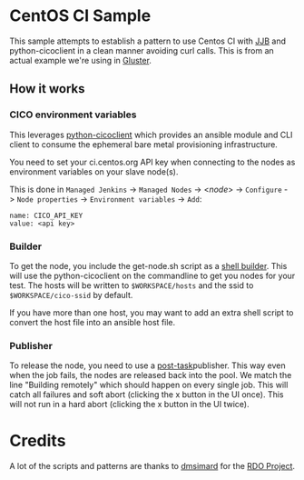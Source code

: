 # CentOS CI Sample

This sample attempts to establish a pattern to use Centos CI with [JJB][jjb]
and python-cicoclient in a clean manner avoiding curl calls. This is from an
actual example we're using in [Gluster][gluster].

## How it works
### CICO environment variables
This leverages [python-cicoclient][cico] which provides an ansible module and
CLI client to consume the ephemeral bare metal provisioning infrastructure.

You need to set your ci.centos.org API key when connecting to the nodes as
environment variables on your slave node(s).

This is done in ``Managed Jenkins`` -> ``Managed Nodes`` -> <*node*> ->
``Configure`` -> ``Node properties`` -> ``Environment variables`` -> ``Add``:

```
name: CICO_API_KEY
value: <api key>
```

### Builder
To get the node, you include the get-node.sh script as a [shell
builder][shell]. This will use the python-cicoclient on the commandline to get
you nodes for your test. The hosts will be written to `$WORKSPACE/hosts` and the
ssid to `$WORKSPACE/cico-ssid` by default.

If you have more than one host, you may want to add an extra shell script to
convert the host file into an ansible host file.

### Publisher
To release the node, you need to use a [post-task][posttask]publisher. This way
even when the job fails, the nodes are released back into the pool. We match
the line "Building remotely" which should happen on every single job. This will
catch all failures and soft abort (clicking the x button in the UI once). This
will not run in a hard abort (clicking the x button in the UI twice).

# Credits
A lot of the scripts and patterns are thanks to [dmsimard][dmsimard] for the
[RDO Project][rdo].

[jjb]: http://docs.openstack.org/infra/jenkins-job-builder/
[gluster]: https://github.com/gluster/glusterfs-patch-acceptance-tests
[cico]: http://python-cicoclient.readthedocs.org/en/latest/
[shell]: http://docs.openstack.org/infra/jenkins-job-builder/builders.html#builders.shell
[posttask]: http://docs.openstack.org/infra/jenkins-job-builder/publishers.html#publishers.post-tasks
[rdo]: https://github.com/rdo-infra/ci-config
[dmsimard]: https://github.com/dmsimard
